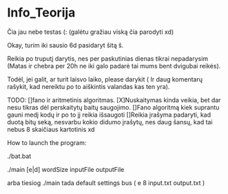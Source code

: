# Info_Teorija


Čia jau nebe testas (:
(galėtu gražiau viską čia parodyti xd)

Okay, turim iki sausio 6d pasidaryt šitą š. 

Reikia po truputį darytis, nes per paskutinias dienas tikrai nepadarysim (Matas ir chebra per 20h ne iki galo padarė tai mums bent dvigubai reikės).

Todėl, jei galit, ar turit laisvo laiko, please darykit ( Ir daug komentarų rašykit, kad nereiktu po to aiškintis valandas kas ten yra).

TODO:
	[]fano ir aritmetinis algoritmas.
	[X]Nuskaitymas kinda veikia, bet dar nesu tikras dėl perskaitytų baitų saugojimo.
	[]Fano algoritmą kiek suprantu gauni medį kodų ir po to jį reikia išsaugoti
	[]Reikia įrašyma padaryti, kad duotą bitų seką, nesvarbu kokio didumo įrašytų, nes daug šansų, kad tai nebus 8 skaičiaus kartotinis xd
	
How to launch the program:

./bat.bat

./main [e|d] wordSize inputFile outputFile

arba tiesiog ./main tada default settings bus ( e 8 input.txt output.txt )
